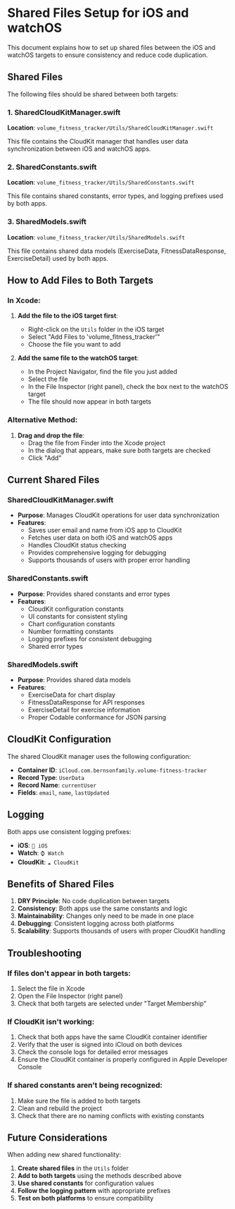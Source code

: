 # Shared Files Setup for iOS and watchOS

This document explains how to set up shared files between the iOS and watchOS targets to ensure consistency and reduce code duplication.

## Shared Files

The following files should be shared between both targets:

### 1. SharedCloudKitManager.swift
**Location**: `volume_fitness_tracker/Utils/SharedCloudKitManager.swift`

This file contains the CloudKit manager that handles user data synchronization between iOS and watchOS apps.

### 2. SharedConstants.swift
**Location**: `volume_fitness_tracker/Utils/SharedConstants.swift`

This file contains shared constants, error types, and logging prefixes used by both apps.

### 3. SharedModels.swift
**Location**: `volume_fitness_tracker/Utils/SharedModels.swift`

This file contains shared data models (ExerciseData, FitnessDataResponse, ExerciseDetail) used by both apps.

## How to Add Files to Both Targets

### In Xcode:

1. **Add the file to the iOS target first**:
   - Right-click on the `Utils` folder in the iOS target
   - Select "Add Files to 'volume_fitness_tracker'"
   - Choose the file you want to add

2. **Add the same file to the watchOS target**:
   - In the Project Navigator, find the file you just added
   - Select the file
   - In the File Inspector (right panel), check the box next to the watchOS target
   - The file should now appear in both targets

### Alternative Method:

1. **Drag and drop the file**:
   - Drag the file from Finder into the Xcode project
   - In the dialog that appears, make sure both targets are checked
   - Click "Add"

## Current Shared Files

### SharedCloudKitManager.swift
- **Purpose**: Manages CloudKit operations for user data synchronization
- **Features**:
  - Saves user email and name from iOS app to CloudKit
  - Fetches user data on both iOS and watchOS apps
  - Handles CloudKit status checking
  - Provides comprehensive logging for debugging
  - Supports thousands of users with proper error handling

### SharedConstants.swift
- **Purpose**: Provides shared constants and error types
- **Features**:
  - CloudKit configuration constants
  - UI constants for consistent styling
  - Chart configuration constants
  - Number formatting constants
  - Logging prefixes for consistent debugging
  - Shared error types

### SharedModels.swift
- **Purpose**: Provides shared data models
- **Features**:
  - ExerciseData for chart display
  - FitnessDataResponse for API responses
  - ExerciseDetail for exercise information
  - Proper Codable conformance for JSON parsing

## CloudKit Configuration

The shared CloudKit manager uses the following configuration:

- **Container ID**: `iCloud.com.bernsonfamily.volume-fitness-tracker`
- **Record Type**: `UserData`
- **Record Name**: `currentUser`
- **Fields**: `email`, `name`, `lastUpdated`

## Logging

Both apps use consistent logging prefixes:
- **iOS**: `📱 iOS`
- **Watch**: `⌚ Watch`
- **CloudKit**: `☁️ CloudKit`

## Benefits of Shared Files

1. **DRY Principle**: No code duplication between targets
2. **Consistency**: Both apps use the same constants and logic
3. **Maintainability**: Changes only need to be made in one place
4. **Debugging**: Consistent logging across both platforms
5. **Scalability**: Supports thousands of users with proper CloudKit handling

## Troubleshooting

### If files don't appear in both targets:
1. Select the file in Xcode
2. Open the File Inspector (right panel)
3. Check that both targets are selected under "Target Membership"

### If CloudKit isn't working:
1. Check that both apps have the same CloudKit container identifier
2. Verify that the user is signed into iCloud on both devices
3. Check the console logs for detailed error messages
4. Ensure the CloudKit container is properly configured in Apple Developer Console

### If shared constants aren't being recognized:
1. Make sure the file is added to both targets
2. Clean and rebuild the project
3. Check that there are no naming conflicts with existing constants

## Future Considerations

When adding new shared functionality:

1. **Create shared files** in the `Utils` folder
2. **Add to both targets** using the methods described above
3. **Use shared constants** for configuration values
4. **Follow the logging pattern** with appropriate prefixes
5. **Test on both platforms** to ensure compatibility
